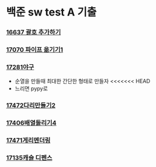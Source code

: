 # 백준 sw test A 기출

### [16637 괄호 추가하기](https://www.acmicpc.net/problem/16637)

### [17070 파이프 옮기기1](https://www.acmicpc.net/problem/17070)

### [17281야구](https://www.acmicpc.net/problem/17281)

- 순열을 만들때 최대한 간단한 형태로 만들자
  <<<<<<< HEAD
- 느리면 pypy로 

### [17472다리만들기2](https://www.acmicpc.net/problem/17472)

### [17406배열돌리기4](https://www.acmicpc.net/problem/17406)

### [17471게리멘더링](https://www.acmicpc.net/problem/17471)

### [17135캐슬 디펜스](https://www.acmicpc.net/problem/17135)
